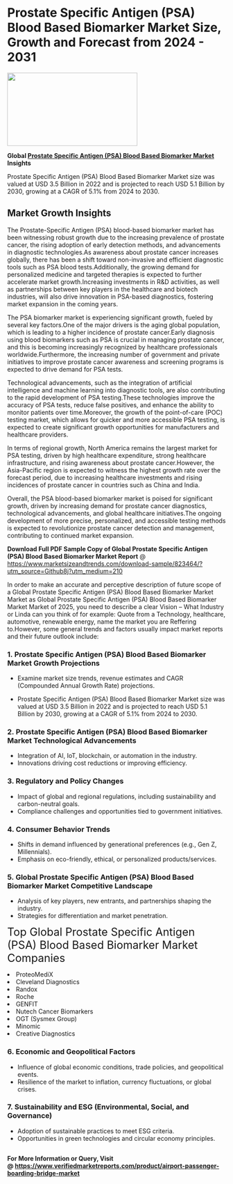 <H1>Prostate Specific Antigen (PSA) Blood Based Biomarker Market Size, Growth and Forecast from 2024 - 2031</H1><img class="aligncenter size-medium wp-image-584254" src="https://thirdeyenews.in/wp-content/uploads/2024/09/Global-Market-Research-300x168.jpeg" alt="" width="300" height="168" /><p><strong>Global&nbsp;<a href="https://www.marketsizeandtrends.com/download-sample/823464/?utm_source=Github8j?utm_medium=210">Prostate Specific Antigen (PSA) Blood Based Biomarker Market</a> Insights</strong></p><p>Prostate Specific Antigen (PSA) Blood Based Biomarker Market size was valued at USD 3.5 Billion in 2022 and is projected to reach USD 5.1 Billion by 2030, growing at a CAGR of 5.1% from 2024 to 2030.</p><p><h2>Market Growth Insights</h2> <p>The Prostate-Specific Antigen (PSA) blood-based biomarker market has been witnessing robust growth due to the increasing prevalence of prostate cancer, the rising adoption of early detection methods, and advancements in diagnostic technologies.As awareness about prostate cancer increases globally, there has been a shift toward non-invasive and efficient diagnostic tools such as PSA blood tests.Additionally, the growing demand for personalized medicine and targeted therapies is expected to further accelerate market growth.Increasing investments in R&D activities, as well as partnerships between key players in the healthcare and biotech industries, will also drive innovation in PSA-based diagnostics, fostering market expansion in the coming years.</p> <p>The PSA biomarker market is experiencing significant growth, fueled by several key factors.One of the major drivers is the aging global population, which is leading to a higher incidence of prostate cancer.Early diagnosis using blood biomarkers such as PSA is crucial in managing prostate cancer, and this is becoming increasingly recognized by healthcare professionals worldwide.Furthermore, the increasing number of government and private initiatives to improve prostate cancer awareness and screening programs is expected to drive demand for PSA tests.</p> <p>Technological advancements, such as the integration of artificial intelligence and machine learning into diagnostic tools, are also contributing to the rapid development of PSA testing.These technologies improve the accuracy of PSA tests, reduce false positives, and enhance the ability to monitor patients over time.Moreover, the growth of the point-of-care (POC) testing market, which allows for quicker and more accessible PSA testing, is expected to create significant growth opportunities for manufacturers and healthcare providers.</p> <p>In terms of regional growth, North America remains the largest market for PSA testing, driven by high healthcare expenditure, strong healthcare infrastructure, and rising awareness about prostate cancer.However, the Asia-Pacific region is expected to witness the highest growth rate over the forecast period, due to increasing healthcare investments and rising incidences of prostate cancer in countries such as China and India.</p> <p>Overall, the PSA blood-based biomarker market is poised for significant growth, driven by increasing demand for prostate cancer diagnostics, technological advancements, and global healthcare initiatives.The ongoing development of more precise, personalized, and accessible testing methods is expected to revolutionize prostate cancer detection and management, contributing to continued market expansion.</p> <p><span class=""><strong>Download Full PDF Sample Copy of Global Prostate Specific Antigen (PSA) Blood Based Biomarker Market Report</strong> @ <a href="https://www.marketsizeandtrends.com/download-sample/823464/?utm_source=Github8j?utm_medium=210" target="_blank">https://www.marketsizeandtrends.com/download-sample/823464/?utm_source=Github8j?utm_medium=210</a></span></p><p>In order to make an accurate and perceptive description of future scope of a Global&nbsp;Prostate Specific Antigen (PSA) Blood Based Biomarker Market Market as Global&nbsp;Prostate Specific Antigen (PSA) Blood Based Biomarker Market Market of 2025, you need to describe a clear Vision &ndash; What Industry or Linda can you think of for example: Quote from a Technology, healthcare, automotive, renewable energy, name the market you are Reffering to.However, some general trends and factors usually impact market reports and their future outlook include:</p><h3>1.&nbsp;<strong>Prostate Specific Antigen (PSA) Blood Based Biomarker Market Growth Projections</strong></h3><ul><li>Examine market size trends, revenue estimates and CAGR (Compounded Annual Growth Rate) projections.</li><li><p>Prostate Specific Antigen (PSA) Blood Based Biomarker Market size was valued at USD 3.5 Billion in 2022 and is projected to reach USD 5.1 Billion by 2030, growing at a CAGR of 5.1% from 2024 to 2030.</p></li></ul><h3>2.&nbsp;<strong>Prostate Specific Antigen (PSA) Blood Based Biomarker Market Technological Advancements</strong></h3><ul><li>Integration of AI, IoT, blockchain, or automation in the industry.</li><li>Innovations driving cost reductions or improving efficiency.</li></ul><h3>3.&nbsp;<strong>Regulatory and Policy Changes</strong></h3><ul><li>Impact of global and regional regulations, including sustainability and carbon-neutral goals.</li><li>Compliance challenges and opportunities tied to government initiatives.</li></ul><h3>4.&nbsp;<strong>Consumer Behavior Trends</strong></h3><ul><li>Shifts in demand influenced by generational preferences (e.g., Gen Z, Millennials).</li><li>Emphasis on eco-friendly, ethical, or personalized products/services.</li></ul><h3>5.&nbsp;<strong>Global Prostate Specific Antigen (PSA) Blood Based Biomarker Market Competitive Landscape</strong></h3><ul><li>Analysis of key players, new entrants, and partnerships shaping the industry.</li><li>Strategies for differentiation and market penetration.</li></ul><p data-pm-slice="1 1 []"><span style="color: inherit; font-family: inherit; font-size: 25px;">Top Global Prostate Specific Antigen (PSA) Blood Based Biomarker Market Companies</span></p><div class="" data-test-id=""><p><li>ProteoMediX</li><li> Cleveland Diagnostics</li><li> Randox</li><li> Roche</li><li> GENFIT</li><li> Nutech Cancer Biomarkers</li><li> OGT (Sysmex Group)</li><li> Minomic</li><li> Creative Diagnostics</li></p></div><h3>6.&nbsp;<strong>Economic and Geopolitical Factors</strong></h3><ul><li>Influence of global economic conditions, trade policies, and geopolitical events.</li><li>Resilience of the market to inflation, currency fluctuations, or global crises.</li></ul><h3>7.&nbsp;<strong>Sustainability and ESG (Environmental, Social, and Governance)</strong></h3><ul><li>Adoption of sustainable practices to meet ESG criteria.</li><li>Opportunities in green technologies and circular economy principles.</li></ul><h2><strong style="font-size: 14px;">For More Information or Query, Visit @&nbsp;</strong><a style="background-color: #ffffff; font-size: 14px;" href="https://www.marketsizeandtrends.com/report/prostate-specific-antigen-psa-blood-based-biomarker-market/" target="_blank">https://www.verifiedmarketreports.com/product/airport-passenger-boarding-bridge-market</a></h2>